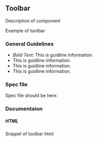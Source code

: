 
## Toolbar

Description of component

Example of toolbar

### General Guidelines

- _Bold Text:_ This is guidline information.
- This is guidline information.
- This is guidline information.
- This is guidline information.

### Spec file

Spec file should be here.

### Documentaion

##### HTML

Snippet of toolbar html
